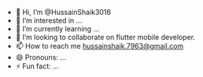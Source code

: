- 👋 Hi, I’m @HussainShaik3016
- 👀 I’m interested in ...
- 🌱 I’m currently learning ...
- 💞️ I’m looking to collaborate on flutter mobile developer.
- 📫 How to reach me hussainshaik.7963@gmail.com
- 😄 Pronouns: ...
- ⚡ Fun fact: ...

<!---
HussainShaik3016/HussainShaik3016 is a ✨ special ✨ repository because its `README.md` (this file) appears on your GitHub profile.
You can click the Preview link to take a look at your changes.
--->
